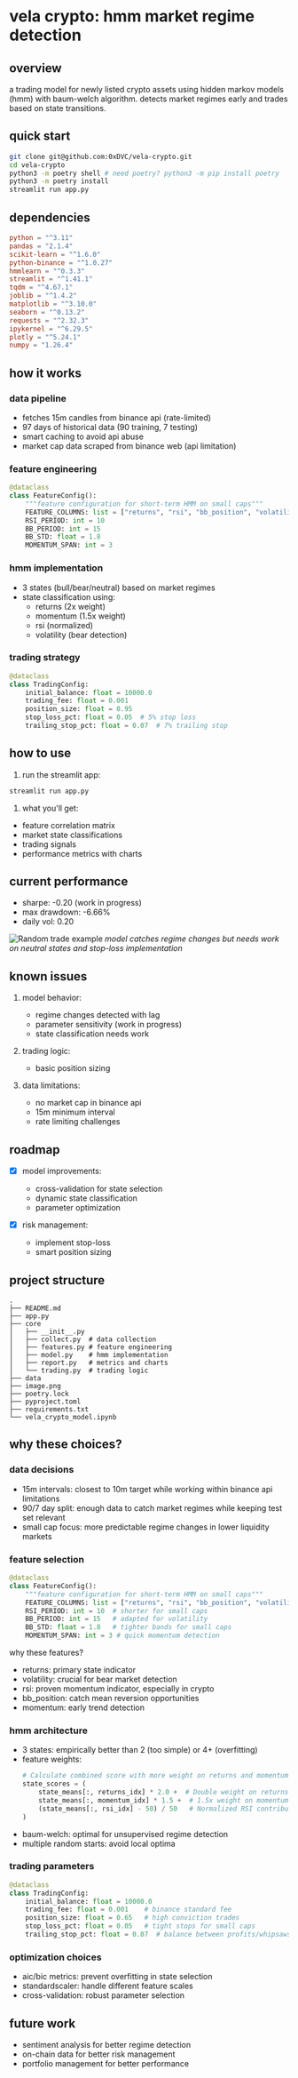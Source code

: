 # vela crypto: hmm market regime detection

## overview
a trading model for newly listed crypto assets using hidden markov models (hmm) with baum-welch algorithm. detects market regimes early and trades based on state transitions.

## quick start
```bash
git clone git@github.com:0xDVC/vela-crypto.git
cd vela-crypto
python3 -m poetry shell # need poetry? python3 -m pip install poetry
python3 -m poetry install
streamlit run app.py
```

## dependencies
```toml
python = "^3.11"
pandas = "2.1.4"
scikit-learn = "^1.6.0"
python-binance = "^1.0.27"
hmmlearn = "^0.3.3"
streamlit = "^1.41.1"
tqdm = "^4.67.1"
joblib = "^1.4.2"
matplotlib = "^3.10.0"
seaborn = "^0.13.2"
requests = "^2.32.3"
ipykernel = "^6.29.5"
plotly = "^5.24.1"
numpy = "1.26.4"
```

## how it works

### data pipeline
- fetches 15m candles from binance api (rate-limited)
- 97 days of historical data (90 training, 7 testing)
- smart caching to avoid api abuse
- market cap data scraped from binance web (api limitation)

### feature engineering
```python
@dataclass
class FeatureConfig():
    """feature configuration for short-term HMM on small caps"""
    FEATURE_COLUMNS: list = ["returns", "rsi", "bb_position", "volatility", "momentum"]
    RSI_PERIOD: int = 10
    BB_PERIOD: int = 15
    BB_STD: float = 1.8
    MOMENTUM_SPAN: int = 3
```

### hmm implementation
- 3 states (bull/bear/neutral) based on market regimes
- state classification using:
  - returns (2x weight)
  - momentum (1.5x weight)
  - rsi (normalized)
  - volatility (bear detection)

### trading strategy
```python
@dataclass
class TradingConfig:
    initial_balance: float = 10000.0
    trading_fee: float = 0.001
    position_size: float = 0.95
    stop_loss_pct: float = 0.05  # 5% stop loss
    trailing_stop_pct: float = 0.07  # 7% trailing stop
```

## how to use
1. run the streamlit app:
```bash
streamlit run app.py
```

1. what you'll get:
- feature correlation matrix
- market state classifications
- trading signals
- performance metrics with charts

## current performance
- sharpe: -0.20 (work in progress)
- max drawdown: -6.66%
- daily vol: 0.20

![Random trade example](./image.png)
_model catches regime changes but needs work on neutral states and stop-loss implementation_

## known issues
1. model behavior:
   - regime changes detected with lag
   - parameter sensitivity (work in progress)
   - state classification needs work

2. trading logic:
   - basic position sizing


3. data limitations:
   - no market cap in binance api
   - 15m minimum interval
   - rate limiting challenges

## roadmap
- [x] model improvements:
  - cross-validation for state selection
  - dynamic state classification
  - parameter optimization

- [x] risk management:
  - implement stop-loss
  - smart position sizing


## project structure
```
.
├── README.md
├── app.py
├── core
│   ├── __init__.py
│   ├── collect.py  # data collection
│   ├── features.py # feature engineering
│   ├── model.py    # hmm implementation
│   ├── report.py   # metrics and charts
│   └── trading.py  # trading logic
├── data
├── image.png
├── poetry.lock
├── pyproject.toml
├── requirements.txt
└── vela_crypto_model.ipynb
```

## why these choices?

### data decisions
- 15m intervals: closest to 10m target while working within binance api limitations
- 90/7 day split: enough data to catch market regimes while keeping test set relevant
- small cap focus: more predictable regime changes in lower liquidity markets

### feature selection
```python
@dataclass
class FeatureConfig():
    """feature configuration for short-term HMM on small caps"""
    FEATURE_COLUMNS: list = ["returns", "rsi", "bb_position", "volatility", "momentum"]
    RSI_PERIOD: int = 10  # shorter for small caps
    BB_PERIOD: int = 15   # adapted for volatility
    BB_STD: float = 1.8   # tighter bands for small caps
    MOMENTUM_SPAN: int = 3 # quick momentum detection
```

why these features?
- returns: primary state indicator
- volatility: crucial for bear market detection
- rsi: proven momentum indicator, especially in crypto
- bb_position: catch mean reversion opportunities
- momentum: early trend detection

### hmm architecture
- 3 states: empirically better than 2 (too simple) or 4+ (overfitting)
- feature weights:
  ```python
  # Calculate combined score with more weight on returns and momentum
  state_scores = (
      state_means[:, returns_idx] * 2.0 +  # Double weight on returns
      state_means[:, momentum_idx] * 1.5 +  # 1.5x weight on momentum
      (state_means[:, rsi_idx] - 50) / 50   # Normalized RSI contribution
  )
  ```
- baum-welch: optimal for unsupervised regime detection
- multiple random starts: avoid local optima

### trading parameters
```python
@dataclass
class TradingConfig:
    initial_balance: float = 10000.0
    trading_fee: float = 0.001    # binance standard fee
    position_size: float = 0.65   # high conviction trades
    stop_loss_pct: float = 0.05   # tight stops for small caps
    trailing_stop_pct: float = 0.07  # balance between profits/whipsaws
```

### optimization choices
- aic/bic metrics: prevent overfitting in state selection
- standardscaler: handle different feature scales
- cross-validation: robust parameter selection


## future work
- sentiment analysis for better regime detection
- on-chain data for better risk management
- portfolio management for better performance